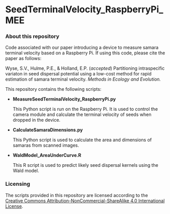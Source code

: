 # SeedTerminalVelocity_RaspberryPi_MEE

### About this repository

Code associated with our paper introducing a device to measure samara terminal velocity based on a Raspberry Pi.  If using this code, please cite the paper as follows:

Wyse, S.V., Hulme, P.E., & Holland, E.P. (*accepted*) Partitioning intraspecific variaton in seed dispersal potential using a low-cost method for rapid estimation of samara terminal velocity. *Methods in Ecology and Evolution.*

This repository contains the following scripts:

- **MeasureSeedTerminalVelocity_RaspberryPi.py**

   This Python script is run on the Raspberry Pi.  It is used to control the camera module and calculate the terminal velocity of seeds when dropped in the device.

- **CalculateSamaraDimensions.py**

   This Python script is used to calculate the area and dimensions of samaras from scanned images.

- **WaldModel_AreaUnderCurve.R**

   This R script is used to predict likely seed dispersal kernels using the Wald model.

### Licensing

The scripts provided in this repository are licensed according to the [Creative Commons Attribution-NonCommercial-ShareAlike 4.0 International License](https://creativecommons.org/licenses/by-nc-sa/4.0/legalcode "Creative Commons License Information").

